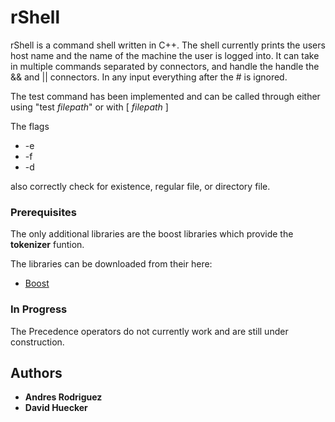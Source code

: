 # rShell

rShell is a command shell written in C++. The shell currently prints the users host name
and the name of the machine the user is logged into. It can take in multiple commands separated
by connectors, and handle the handle the && and || connectors. In any input everything after the # is ignored.

The test command has been implemented and can be called through either using "test *filepath*" or with \[ *filepath* ]

The flags  
  * -e
  * -f
  * -d

also correctly check for existence, regular file, or directory file.


### Prerequisites

The only additional libraries are the boost libraries which provide the **tokenizer** funtion.

The libraries can be downloaded from their here:
* [Boost](https://www.boost.org)

### In Progress

The Precedence operators do not currently work and are still under construction.

## Authors

* **Andres Rodriguez** 
* **David Huecker**
